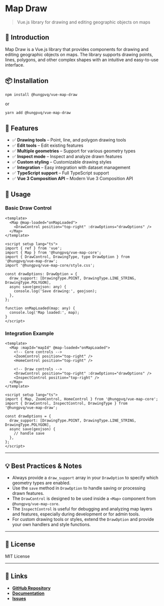 # Map Draw

> Vue.js library for drawing and editing geographic objects on maps

## 🚀 Introduction

Map Draw is a Vue.js library that provides components for drawing and editing geographic objects on maps. The library supports drawing points, lines, polygons, and other complex shapes with an intuitive and easy-to-use interface.

## 📦 Installation

```bash
npm install @hungpvq/vue-map-draw
```

or

```bash
yarn add @hungpvq/vue-map-draw
```

## 🎯 Features

- ✅ **Drawing tools** – Point, line, and polygon drawing tools
- ✅ **Edit tools** – Edit existing features
- ✅ **Multiple geometries** – Support for various geometry types
- ✅ **Inspect mode** – Inspect and analyze drawn features
- ✅ **Custom styling** – Customizable drawing styles
- ✅ **Integration** – Easy integration with dataset management
- ✅ **TypeScript support** – Full TypeScript support
- ✅ **Vue 3 Composition API** – Modern Vue 3 Composition API

## 🚀 Usage

### Basic Draw Control

```vue
<template>
  <Map @map-loaded="onMapLoaded">
    <DrawControl position="top-right" :drawOptions="drawOptions" />
  </Map>
</template>

<script setup lang="ts">
import { ref } from 'vue';
import { Map } from '@hungpvq/vue-map-core';
import { DrawControl, DrawingType, type DrawOption } from '@hungpvq/vue-map-draw';
import '@hungpvq/vue-map-core/style.css';

const drawOptions: DrawOption = {
  draw_support: [DrawingType.POINT, DrawingType.LINE_STRING, DrawingType.POLYGON],
  async save(geojson: any) {
    console.log('Save drawing:', geojson);
  },
};

function onMapLoaded(map: any) {
  console.log('Map loaded:', map);
}
</script>
```

### Integration Example

```vue
<template>
  <Map :mapId="mapId" @map-loaded="onMapLoaded">
    <!-- Core controls -->
    <ZoomControl position="top-right" />
    <HomeControl position="top-right" />

    <!-- Draw controls -->
    <DrawControl position="top-right" :drawOptions="drawOptions" />
    <InspectControl position="top-right" />
  </Map>
</template>

<script setup lang="ts">
import { Map, ZoomControl, HomeControl } from '@hungpvq/vue-map-core';
import { DrawControl, InspectControl, DrawingType } from '@hungpvq/vue-map-draw';

const drawOptions = {
  draw_support: [DrawingType.POINT, DrawingType.LINE_STRING, DrawingType.POLYGON],
  async save(geojson) {
    // handle save
  },
};
</script>
```

---

## 💡 Best Practices & Notes

- Always provide a `draw_support` array in your `DrawOption` to specify which geometry types are enabled.
- Use the `save` method in `DrawOption` to handle saving or processing drawn features.
- The `DrawControl` is designed to be used inside a `<Map>` component from `@hungpvq/vue-map-core`.
- The `InspectControl` is useful for debugging and analyzing map layers and features, especially during development or for admin tools.
- For custom drawing tools or styles, extend the `DrawOption` and provide your own handlers and style functions.

---

## 📝 License

MIT License

---

## 🔗 Links

- **[GitHub Repository](https://github.com/hung4564/vue-library)**
- **[Documentation](/)**
- **[Issues](https://github.com/hung4564/vue-library/issues)**
